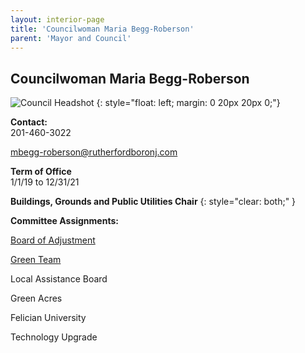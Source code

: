 ```yaml
---
layout: interior-page
title: 'Councilwoman Maria Begg-Roberson'
parent: 'Mayor and Council'
---
```


## Councilwoman Maria Begg-Roberson

![Council Headshot](../MBR.png)
{: style="float: left; margin: 0 20px 20px 0;"}

**Contact:**  
201-460-3022

mbegg-roberson@rutherfordboronj.com

**Term of Office**  
1/1/19 to 12/31/21

**Buildings, Grounds and Public Utilities Chair**
{: style="clear: both;" }

**Committee Assignments:**  

[Board of Adjustment](/committees/board-of-adjustment/)

[Green Team](/committees/green-team/)

Local Assistance Board

Green Acres

Felician University

Technology Upgrade

